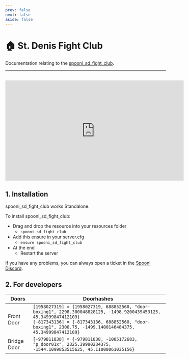 ```yaml
---
prev: false
next: false
aside: false
---
```


# 🏠 St. Denis Fight Club
Documentation relating to the [spooni_sd_fight_club](https://spooni-mapping.tebex.io/package/6099470).

___
<br>
<iframe width="560" height="315" src="https://www.youtube.com/embed/HnkByBxKKdE?si=tx9ePguHCnZsUcT8" frameborder="0" allow="accelerometer; autoplay; clipboard-write; encrypted-media; gyroscope; picture-in-picture; web-share" allowfullscreen></iframe>

## 1. Installation
spooni_sd_fight_club works Standalone.  

To install spooni_sd_fight_club:
- Drag and drop the resource into your resources folder
  - `spooni_sd_fight_club`
- Add this ensure in your server.cfg
  - `ensure spooni_sd_fight_club`
- At the end
  - Restart the server

If you have any problems, you can always open a ticket in the [Spooni Discord](https://discord.gg/spooni).

## 2. For developers
| Doors                     | Doorhashes
|---------------------------|----------------------------------------------------------------------------------|
| Front Door                | `[1958027319] = {1958027319, 688852560, "door-boxing1", 2298.300048828125, -1498.9200439453125, 45.34999847412109}` <br> `[-817343136] = {-817343136, 688852560, "door-boxing1", 2300.75, -1499.1400146484375, 45.34999847412109}`
| Bridge Door               | `[-979811838] = {-979811838, -1005172683, "p_door01x", 2325.39990234375, -1544.1099853515625, 45.11000061035156}`